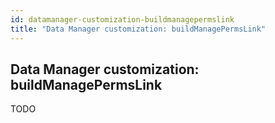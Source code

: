```yaml
---
id: datamanager-customization-buildmanagepermslink
title: "Data Manager customization: buildManagePermsLink"
---
```


## Data Manager customization: buildManagePermsLink

TODO

